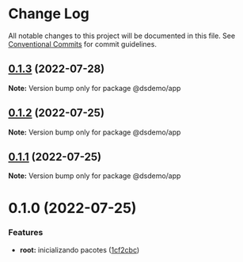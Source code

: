 # Change Log

All notable changes to this project will be documented in this file.
See [Conventional Commits](https://conventionalcommits.org) for commit guidelines.

## [0.1.3](https://github.com/thiagobrolly/dsdemo/compare/@dsdemo/app@0.1.1...@dsdemo/app@0.1.3) (2022-07-28)

**Note:** Version bump only for package @dsdemo/app





## [0.1.2](https://github.com/thiagobrolly/dsdemo/compare/@dsdemo/app@0.1.1...@dsdemo/app@0.1.2) (2022-07-25)

**Note:** Version bump only for package @dsdemo/app





## [0.1.1](https://github.com/thiagobrolly/dsdemo/compare/@dsdemo/app@0.1.0...@dsdemo/app@0.1.1) (2022-07-25)

**Note:** Version bump only for package @dsdemo/app





# 0.1.0 (2022-07-25)


### Features

* **root:** inicializando pacotes ([1cf2cbc](https://github.com/thiagobrolly/dsdemo/commit/1cf2cbcec716478e8d394b1b4bd010c5c491cb69))
